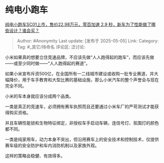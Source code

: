# 纯电小跑车
[纯电小跑车SC01上市，售价22.98万元，零百加速 2.9 秒，新车为了性能做了哪些设计？谁会买？](https://www.zhihu.com/question/1899774784646115918/answer/1902802778553836172)

> Author: #Anonymity
> Last update: [发布于 2025-05-05]
> Link:
> Category: 
> Tag: #_其它/待命名 
> 评论区:
> 泛讨论:

小米如果真的想要立住竞速品牌，不应该先做“人人跑得起的跑车”，而应该先做——或至少同时做——“人人跑得起的赛道”。

如果小米宣布斥资500亿，在全国所有一二线城市建设或收购一批专业赛道，并大幅降价，用于车手教育和大型比赛的基础设施，那么小米汽车的整个声誉会与现在完全不同。

小米的车本身就应该分成两个品类。

一类是真正的竞速车，必须拥有赛车执照而且还要通过小米车厂的严苛测试才能获得购买资格。

并且车辆性能锁和生物特征绑定，非授权车手启动车辆，连信号灯、氛围灯的颜色都不同。

一类是纯家用车，动力本身不突出，但沿用赛车上的安全技术和控制技术，仅提供赛车级的安全防护和车内消防机制以及家族外观。

这样的策略会稳健、有效得多。
